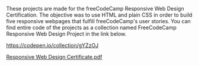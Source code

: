 These projects are made for the freeCodeCamp Responsive Web Design Certification. The objective was to use HTML and plain CSS in order to build five responsive webpages that fulfill freeCodeCamp's user stories. You can find entire code of the projects as a collection named FreeCodeCamp Responsive Web Design Project in the link below.

https://codepen.io/collection/gYZzOJ

[Responsive Web Design Certificate.pdf](https://github.com/mohamedhasim02/freecodecamp_web_design/files/14462353/Responsive.Web.Design.Certificate.pdf)
